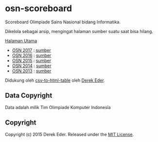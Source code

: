 # osn-scoreboard

Scoreboard Olimpiade Sains Nasional bidang Informatika.

Dikelola sebagai arsip, mengingat halaman sumber suatu saat bisa hilang.

[Halaman Utama](http://scoreboard.olimpiadeinformatika.com)

* [OSN 2017](/2017.html) : [sumber](http://osn2017scoreboard.ia-toki.org/)
* [OSN 2016](/2016.html) : [sumber](http://osn2016.ia-toki.org/)
* [OSN 2015](/2015.html) : [sumber](https://github.com/ia-toki/osn2015-results)
* [OSN 2014](/2014.html) : [sumber](http://osn.if.itb.ac.id/scoreboard)
* [OSN 2013](/2013.html) : [sumber](http://167.205.32.27/oyamasa/)

Didukung oleh [csv-to-html-table](https://github.com/derekeder/csv-to-html-table) oleh [Derek Eder](https://github.com/derekeder).

## Data Copyright

Data adalah milik Tim Olimpiade Komputer Indonesia

## Copyright

Copyright (c) 2015 Derek Eder. Released under the [MIT License](https://github.com/derekeder/csv-to-html-table/blob/master/LICENSE).
